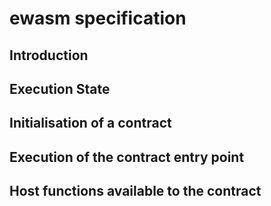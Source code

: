 # ewasm specification

## Introduction

## Execution State

## Initialisation of a contract

## Execution of the contract entry point

## Host functions available to the contract

